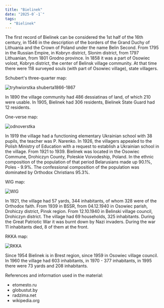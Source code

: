 ```yaml
---
title: "Bielinek"
date: "2025-0`-1`"
tags: 
  - "Bielinek"
---
```


The first record of Bielinek can be considered the 1st half of the 16th century, in 1546 in the description of the borders of the Grand Duchy of Lithuania and the Crown of Poland under the name Belin Second. 
From 1795 in the Russian Empire, in Kobryn district, Slonim district, from 1797 Lithuanian, from 1801 Grodno province. 
In 1858 it was a part of Osowiec volost, Kobryn district, the center of Belinsk village community.  At that time there were 118 surveyed souls (with part of Osowiec village), state villagers. 

Schubert's three-quarter map:

![tryhwiorstka shuberta1866-1867](https://github.com/user-attachments/assets/e5cfe94f-4641-44e4-8b5e-c57e7e3fa108)

In 1890 the village community had 486 dessiatinas of land, of which 210 were usable. 
In 1905, Bielinek had 306 residents, Bielinek State Guard had 12 residents.

One-verse map:

![odnoverstka](https://github.com/user-attachments/assets/bf441532-0d87-4223-b823-d9c9c0497768)

In 1919 the village had a functioning elementary Ukrainian school with 38 pupils, the teacher was P. Narenko. In 1926, the villagers appealed to the Polish Ministry of Education with a request to establish a Ukrainian school in the village.
From 1921 to 1939. Bielinek was located in the Osowiec Commune, Drohiczyn County, Poleskie Voivodeship, Poland. 
In the ethnic composition of the population of that period Belarusians made up 90.1%, Poles - 9.9%. The confessional composition of the population was dominated by Orthodox Christians 95.3%.

WIG map:

![WIG](https://github.com/user-attachments/assets/f4db7e43-688d-4391-a2a3-8ef469630b6a)

In 1921, the village had 57 yards, 344 inhabitants, of whom 328 were of the Orthodox faith. 
From 1939 in BSSR, from 04.12.1940 in Osowiec parish, Drohiczy district, Pinsk region. From 12.10.1940 in Belinski village council, Drohiczyn district. The village had 69 households, 325 inhabitants.
During the Great Patriotic War it was burnt down by Nazi invaders. During the war 11 inhabitants died, 8 of them at the front.

RKKA map:

![RKKA](https://github.com/user-attachments/assets/67fa89a3-61e7-4d07-943d-574b227a89fa)

Since 1954 Bielinek is in Brest region, since 1959 in Osowiec village council. 
In 1960 the village had 603 inhabitants, in 1970 - 377 inhabitants, in 1995 there were 73 yards and 208 inhabitants. 

References and information used in the material:
- etomesto.ru
- globustut.by
- radzima.net
- wikipedia.org

